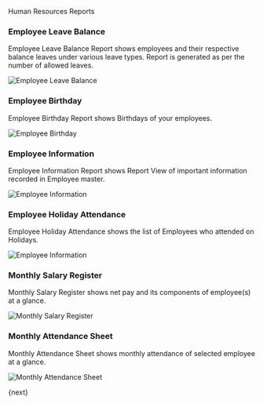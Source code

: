 Human Resources Reports

### Employee Leave Balance

Employee Leave Balance Report shows employees and their respective balance leaves under various leave types. Report is generated as per the number of allowed leaves.

<img alt="Employee Leave Balance" class="screenshot" src="{{docs_base_url}}/assets/img/human-resources/employee-leave-balance-report.png">

### Employee Birthday

Employee Birthday Report shows Birthdays of your employees.

<img alt="Employee Birthday" class="screenshot" src="{{docs_base_url}}/assets/img/human-resources/employee-birthday-report.png">

### Employee Information

Employee Information Report shows Report View of important information recorded in Employee master.

<img alt="Employee Information" class="screenshot" src="{{docs_base_url}}/assets/img/human-resources/employee-information-report.png">

### Employee Holiday Attendance

Employee Holiday Attendance shows the list of Employees who attended on Holidays.

<img alt="Employee Information" class="screenshot" src="{{docs_base_url}}/assets/img/human-resources/employee-holiday-report.png">

### Monthly Salary Register

Monthly Salary Register shows net pay and its components of employee(s) at a glance.

<img alt="Monthly Salary Register" class="screenshot" src="{{docs_base_url}}/assets/img/human-resources/monthly-salary-register-report.png">


### Monthly Attendance Sheet

Monthly Attendance Sheet shows monthly attendance of selected employee at a glance.

<img alt="Monthly Attendance Sheet" class="screenshot" src="{{docs_base_url}}/assets/img/human-resources/monthly-attendance-sheet-report.png">

{next}
